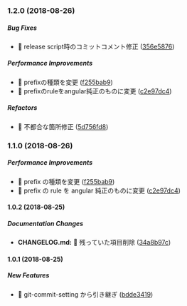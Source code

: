 ### 1.2.0 (2018-08-26)

##### Bug Fixes

*  :pill: release script時のコミットコメント修正 ([356e5876](https://github.com/tyankatsu0105/git-cooperate-with-the-node/commit/356e5876f16a100cb48ba7a0b2f08435706008e2))

##### Performance Improvements

*  :pill: prefixの種類を変更 ([f255bab9](https://github.com/tyankatsu0105/git-cooperate-with-the-node/commit/f255bab9579e1ecc2d1ebebc975b339cd7286903))
*  :pill: prefixのruleをangular純正のものに変更 ([c2e97dc4](https://github.com/tyankatsu0105/git-cooperate-with-the-node/commit/c2e97dc4cf113a511aa816fc852bcdbc9e674b40))

##### Refactors

*  :pill: 不都合な箇所修正 ([5d756fd8](https://github.com/tyankatsu0105/git-cooperate-with-the-node/commit/5d756fd8f21a270c8cce02f55e33399df23e851c))

### 1.1.0 (2018-08-26)

##### Performance Improvements

- :pill: prefix の種類を変更 ([f255bab9](https://github.com/tyankatsu0105/git-cooperate-with-the-node/commit/f255bab9579e1ecc2d1ebebc975b339cd7286903))
- :pill: prefix の rule を angular 純正のものに変更 ([c2e97dc4](https://github.com/tyankatsu0105/git-cooperate-with-the-node/commit/c2e97dc4cf113a511aa816fc852bcdbc9e674b40))

#### 1.0.2 (2018-08-25)

##### Documentation Changes

- **CHANGELOG.md:** :pill: 残っていた項目削除 ([34a8b97c](https://github.com/tyankatsu0105/git-cooperate-with-the-node/commit/34a8b97c9d7009cc0649994cd8e9bf7dd5f760b7))

#### 1.0.1 (2018-08-25)

##### New Features

- :tada: git-commit-setting から引き継ぎ ([bdde3419](https://github.com/tyankatsu0105/git-cooperate-with-the-node/commit/bdde34195a2f1ae178fea84ead1e6b660fb58481))
